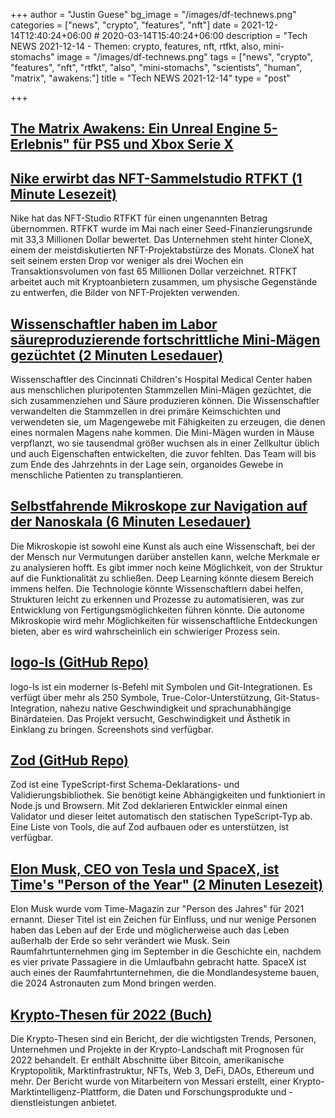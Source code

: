 +++
author = "Justin Guese"
bg_image = "/images/df-technews.png"
categories = ["news", "crypto", "features", "nft"]
date = 2021-12-14T12:40:24+06:00 # 2020-03-14T15:40:24+06:00
description = "Tech NEWS 2021-12-14 - Themen: crypto, features, nft, rtfkt, also, mini-stomachs"
image = "/images/df-technews.png"
tags = ["news", "crypto", "features", "nft", "rtfkt", "also", "mini-stomachs", "scientists", "human", "matrix", "awakens:"]
title = "Tech NEWS 2021-12-14"
type = "post"

+++

## [The Matrix Awakens: Ein Unreal Engine 5-Erlebnis" für PS5 und Xbox Serie X](https://hypebeast.com/2021/12/the-matrix-awakens-an-unreal-engine-5-experience-ps5-xbox-x-s-free-release)



## [Nike erwirbt das NFT-Sammelstudio RTFKT (1 Minute Lesezeit)](https://techcrunch.com/2021/12/13/nike-acquires-nft-collectibles-studio-rtfkt/)

 Nike hat das NFT-Studio RTFKT für einen ungenannten Betrag übernommen. RTFKT wurde im Mai nach einer Seed-Finanzierungsrunde mit 33,3 Millionen Dollar bewertet. Das Unternehmen steht hinter CloneX, einem der meistdiskutierten NFT-Projektabstürze des Monats. CloneX hat seit seinem ersten Drop vor weniger als drei Wochen ein Transaktionsvolumen von fast 65 Millionen Dollar verzeichnet. RTFKT arbeitet auch mit Kryptoanbietern zusammen, um physische Gegenstände zu entwerfen, die Bilder von NFT-Projekten verwenden.

## [Wissenschaftler haben im Labor säureproduzierende fortschrittliche Mini-Mägen gezüchtet (2 Minuten Lesedauer)](https://interestingengineering.com/scientists-have-grown-acid-producing-advanced-mini-stomachs-in-the-lab)

 Wissenschaftler des Cincinnati Children's Hospital Medical Center haben aus menschlichen pluripotenten Stammzellen Mini-Mägen gezüchtet, die sich zusammenziehen und Säure produzieren können. Die Wissenschaftler verwandelten die Stammzellen in drei primäre Keimschichten und verwendeten sie, um Magengewebe mit Fähigkeiten zu erzeugen, die denen eines normalen Magens nahe kommen. Die Mini-Mägen wurden in Mäuse verpflanzt, wo sie tausendmal größer wuchsen als in einer Zellkultur üblich und auch Eigenschaften entwickelten, die zuvor fehlten. Das Team will bis zum Ende des Jahrzehnts in der Lage sein, organoides Gewebe in menschliche Patienten zu transplantieren.

## [Selbstfahrende Mikroskope zur Navigation auf der Nanoskala (6 Minuten Lesedauer)](https://spectrum.ieee.org/confocal-microscopy)

 Die Mikroskopie ist sowohl eine Kunst als auch eine Wissenschaft, bei der der Mensch nur Vermutungen darüber anstellen kann, welche Merkmale er zu analysieren hofft. Es gibt immer noch keine Möglichkeit, von der Struktur auf die Funktionalität zu schließen. Deep Learning könnte diesem Bereich immens helfen. Die Technologie könnte Wissenschaftlern dabei helfen, Strukturen leicht zu erkennen und Prozesse zu automatisieren, was zur Entwicklung von Fertigungsmöglichkeiten führen könnte. Die autonome Mikroskopie wird mehr Möglichkeiten für wissenschaftliche Entdeckungen bieten, aber es wird wahrscheinlich ein schwieriger Prozess sein.

## [logo-ls (GitHub Repo)](https://github.com/Yash-Handa/logo-ls)

 logo-ls ist ein moderner ls-Befehl mit Symbolen und Git-Integrationen. Es verfügt über mehr als 250 Symbole, True-Color-Unterstützung, Git-Status-Integration, nahezu native Geschwindigkeit und sprachunabhängige Binärdateien. Das Projekt versucht, Geschwindigkeit und Ästhetik in Einklang zu bringen. Screenshots sind verfügbar.

## [Zod (GitHub Repo)](https://github.com/colinhacks/zod)

 Zod ist eine TypeScript-first Schema-Deklarations- und Validierungsbibliothek. Sie benötigt keine Abhängigkeiten und funktioniert in Node.js und Browsern. Mit Zod deklarieren Entwickler einmal einen Validator und dieser leitet automatisch den statischen TypeScript-Typ ab. Eine Liste von Tools, die auf Zod aufbauen oder es unterstützen, ist verfügbar.

## [Elon Musk, CEO von Tesla und SpaceX, ist Time's "Person of the Year" (2 Minuten Lesezeit)](https://www.nbcnews.com/pop-culture/pop-culture-news/elon-musk-ceo-tesla-spacex-times-person-year-rcna8549)

 Elon Musk wurde vom Time-Magazin zur "Person des Jahres" für 2021 ernannt. Dieser Titel ist ein Zeichen für Einfluss, und nur wenige Personen haben das Leben auf der Erde und möglicherweise auch das Leben außerhalb der Erde so sehr verändert wie Musk. Sein Raumfahrtunternehmen ging im September in die Geschichte ein, nachdem es vier private Passagiere in die Umlaufbahn gebracht hatte. SpaceX ist auch eines der Raumfahrtunternehmen, die die Mondlandesysteme bauen, die 2024 Astronauten zum Mond bringen werden.

## [Krypto-Thesen für 2022 (Buch)](https://messari.io/pdf/messari-report-crypto-theses-for-2022.pdf)

 Die Krypto-Thesen sind ein Bericht, der die wichtigsten Trends, Personen, Unternehmen und Projekte in der Krypto-Landschaft mit Prognosen für 2022 behandelt. Er enthält Abschnitte über Bitcoin, amerikanische Kryptopolitik, Marktinfrastruktur, NFTs, Web 3, DeFi, DAOs, Ethereum und mehr. Der Bericht wurde von Mitarbeitern von Messari erstellt, einer Krypto-Marktintelligenz-Plattform, die Daten und Forschungsprodukte und -dienstleistungen anbietet.

